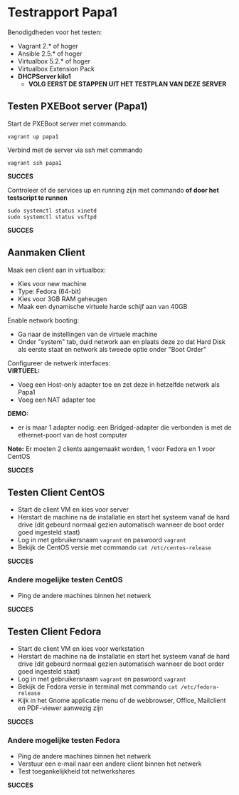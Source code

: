 # Testrapport Papa1

Benodigdheden voor het testen:

* Vagrant 2.* of hoger
* Ansible 2.5.* of hoger
* Virtualbox 5.2.* of hoger
* Virtualbox Extension Pack
* **DHCPServer kilo1**
    - **VOLG EERST DE STAPPEN UIT HET TESTPLAN VAN DEZE SERVER**


## Testen PXEBoot server (Papa1)


Start de PXEBoot server met commando.  

```
vagrant up papa1 
```

Verbind met de server via ssh met commando
```
vagrant ssh papa1
```
**SUCCES**  

Controleer of de services up en running zijn met commando __of door het testscript te runnen__

```
sudo systemctl status xinetd
sudo systemctl status vsftpd
```

**SUCCES**  

## Aanmaken Client

Maak een client aan in virtualbox:

* Kies voor new machine
* Type: Fedora (64-bit)
* Kies voor 3GB RAM geheugen
* Maak een dynamische virtuele harde schijf aan van 40GB

Enable network booting:

* Ga naar de instellingen van de virtuele machine
* Onder "system" tab, duid network aan en plaats deze zo dat Hard Disk als eerste staat en network als tweede optie onder "Boot Order"
  
Configureer de netwerk interfaces:  
**VIRTUEEL:**
* Voeg een Host-only adapter toe en zet deze in hetzelfde netwerk als Papa1
* Voeg een NAT adapter toe  

**DEMO:**
* er is maar 1 adapter nodig: een Bridged-adapter die verbonden is met de ethernet-poort van de host computer

**Note:** Er moeten 2 clients aangemaakt worden, 1 voor Fedora en 1 voor CentOS

**SUCCES**

## Testen Client CentOS

* Start de client VM en kies voor server
* Herstart de machine na de installatie en start het systeem vanaf de hard drive 
  (dit gebeurd normaal gezien automatisch wanneer de boot order goed ingesteld staat)
* Log in met gebruikersnaam `vagrant` en paswoord `vagrant`
* Bekijk de CentOS versie met commando `cat /etc/centos-release`


**SUCCES**

### Andere mogelijke testen CentOS

* Ping de andere machines binnen het netwerk


**SUCCES**

## Testen Client Fedora

* Start de client VM en kies voor werkstation
* Herstart de machine na de installatie en start het systeem vanaf de hard drive 
  (dit gebeurd normaal gezien automatisch wanneer de boot order goed ingesteld staat)
* Log in met gebruikersnaam `vagrant` en paswoord `vagrant`
* Bekijk de Fedora versie in terminal met commando `cat /etc/fedora-release`
* Kijk in het Gnome applicatie menu of de webbrowser, Office, Mailclient en PDF-viewer aanwezig zijn

**SUCCES**

### Andere mogelijke testen Fedora

* Ping de andere machines binnen het netwerk 
* Verstuur een e-mail naar een andere client binnen het netwerk
* Test toegankelijkheid tot netwerkshares

**SUCCES**
